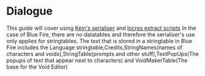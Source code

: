 # Dialogue

This guide will cover using [Kein's serialiser](Tools/UAssetSerialiser.zip) and [locres extract scripts](Tools/UE4_Locress_Scripts.zip)
In the case of Blue Fire, there are no datatables and therefore the serialiser's use only applies for stringtables. The text that is stored in a stringtable in Blue Fire includes the Language stringtable,Credits,StringNames(names of characters and voids),StringTable(prompts and other stuff),TextPopUps(The popups of text that appear next to characters) and VoidMakerTable(The base for the Void Editor)
